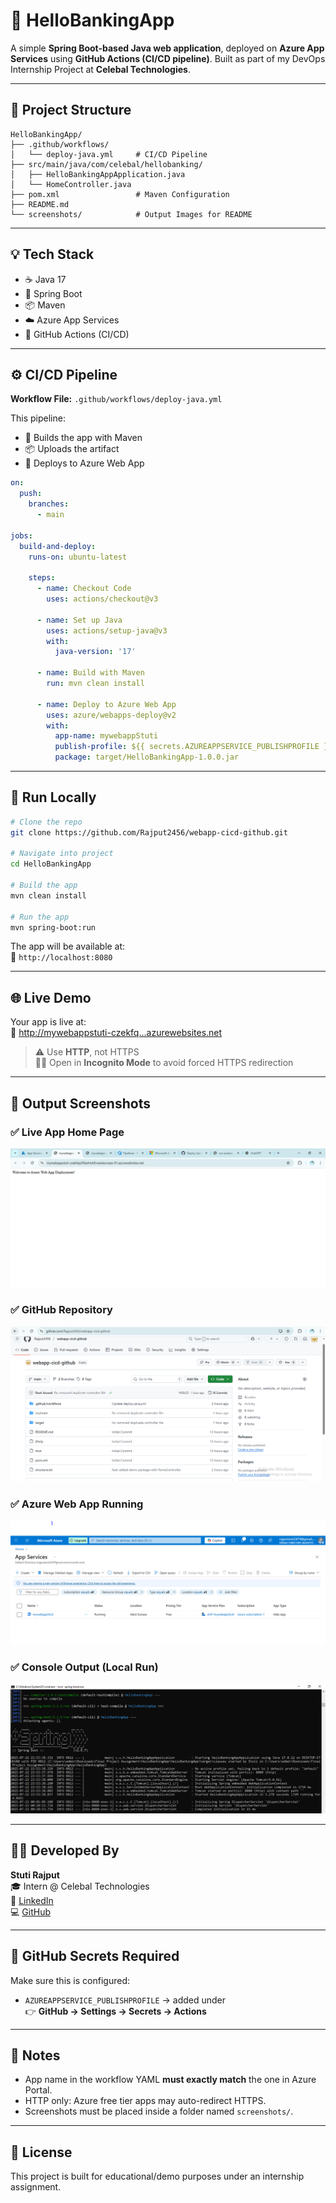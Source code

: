 # 🚀 HelloBankingApp

A simple **Spring Boot-based Java web application**, deployed on **Azure App Services** using **GitHub Actions (CI/CD pipeline)**. Built as part of my DevOps Internship Project at **Celebal Technologies**.

---

## 📁 Project Structure

```
HelloBankingApp/
├── .github/workflows/
│   └── deploy-java.yml     # CI/CD Pipeline
├── src/main/java/com/celebal/hellobanking/
│   ├── HelloBankingAppApplication.java
│   └── HomeController.java
├── pom.xml                 # Maven Configuration
├── README.md
└── screenshots/            # Output Images for README
```

---

## 💡 Tech Stack

- ☕ Java 17  
- 🧪 Spring Boot  
- 📦 Maven  
- ☁️ Azure App Services  
- 🔁 GitHub Actions (CI/CD)

---

## ⚙️ CI/CD Pipeline

**Workflow File:** `.github/workflows/deploy-java.yml`

This pipeline:
- 🔨 Builds the app with Maven
- 📦 Uploads the artifact
- 🚀 Deploys to Azure Web App

```yaml
on:
  push:
    branches:
      - main

jobs:
  build-and-deploy:
    runs-on: ubuntu-latest

    steps:
      - name: Checkout Code
        uses: actions/checkout@v3

      - name: Set up Java
        uses: actions/setup-java@v3
        with:
          java-version: '17'

      - name: Build with Maven
        run: mvn clean install

      - name: Deploy to Azure Web App
        uses: azure/webapps-deploy@v2
        with:
          app-name: mywebappStuti
          publish-profile: ${{ secrets.AZUREAPPSERVICE_PUBLISHPROFILE }}
          package: target/HelloBankingApp-1.0.0.jar
```

---

## 🧪 Run Locally

```bash
# Clone the repo
git clone https://github.com/Rajput2456/webapp-cicd-github.git

# Navigate into project
cd HelloBankingApp

# Build the app
mvn clean install

# Run the app
mvn spring-boot:run
```

The app will be available at:  
🔗 `http://localhost:8080`

---

## 🌐 Live Demo

Your app is live at:  
🔗 [http://mywebappstuti-czekfq...azurewebsites.net](http://mywebappstuti-czekfq2ffaehwb0.westeurope-01.azurewebsites.net)

> ⚠️ Use **HTTP**, not HTTPS  
> 🕵️‍♂️ Open in **Incognito Mode** to avoid forced HTTPS redirection

---

## 📸 Output Screenshots

### ✅ Live App Home Page  
![Live App](screenshots/live-app-homepage.png)

### ✅ GitHub Repository  
![GitHub Repo](screenshots/github-repo-structure.png)

### ✅ Azure Web App Running  
![Azure Status](screenshots/azure-app-service.png)

### ✅ Console Output (Local Run)  
![Console Output](screenshots/console-log.png)

---

## 🧑‍💻 Developed By

**Stuti Rajput**  
🎓 Intern @ Celebal Technologies  
🔗 [LinkedIn](https://linkedin.com/in/yourprofile)  
💻 [GitHub](https://github.com/Rajput2456)

---

## 🔐 GitHub Secrets Required

Make sure this is configured:

- `AZUREAPPSERVICE_PUBLISHPROFILE` → added under  
  👉 **GitHub → Settings → Secrets → Actions**

---

## 📝 Notes

- App name in the workflow YAML **must exactly match** the one in Azure Portal.
- HTTP only: Azure free tier apps may auto-redirect HTTPS.
- Screenshots must be placed inside a folder named `screenshots/`.

---

## 📌 License

This project is built for educational/demo purposes under an internship assignment.
